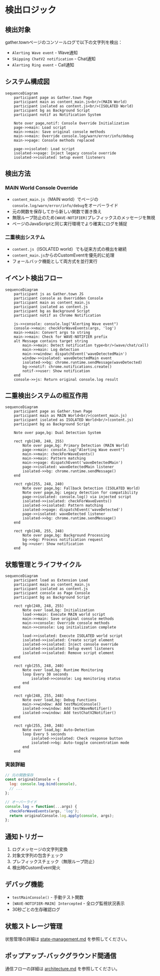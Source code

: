 # 検出ロジック

## 検出対象
gather.townページのコンソールログで以下の文字列を検出：
- `Alerting Wave event` - Wave通知
- `Skipping ChatV2 notification` - Chat通知  
- `Alerting Ring event` - Call通知

## システム構成図

```mermaid
sequenceDiagram
    participant page as Gather.town Page
    participant main as content_main.js<br/>(MAIN World)
    participant isolated as content.js<br/>(ISOLATED World)
    participant bg as Background Script
    participant notif as Notification System

    Note over page,notif: Console Override Initialization
    page->>main: Load script
    main->>main: Save original console methods
    main->>main: Override console.log/warn/error/info/debug
    main->>page: Console methods replaced

    page->>isolated: Load script
    isolated->>page: Inject legacy console override
    isolated->>isolated: Setup event listeners
```

## 検出方法

### MAIN World Console Override
- `content_main.js`（MAIN world）でページの`console.log/warn/error/info/debug`をオーバーライド
- 元の関数を保存してから新しい関数で置き換え
- 無限ループ防止のため`[WAVE-NOTIFIER]`プレフィックスのメッセージを無視
- ページのJavaScriptと同じ実行環境でより確実にログを捕捉

### 二重検出システム
- `content.js`（ISOLATED world）でも従来方式の検出を継続
- `content_main.js`からのCustomEventを優先的に処理
- フォールバック機能として両方式を並行実行

## イベント検出フロー

```mermaid
sequenceDiagram
    participant js as Gather.town JS
    participant console as Overridden Console
    participant main as content_main.js
    participant isolated as content.js
    participant bg as Background Script
    participant notif as Chrome Notification

    js->>console: console.log("Alerting Wave event")
    console->>main: checkForWaveEvents(args, 'log')
    main->>main: Convert args to string
    main->>main: Check for WAVE-NOTIFIER prefix
    alt Message contains target string
        main->>main: Detect notification type<br/>(wave/chat/call)
        main->>main: Log detection
        main->>window: dispatchEvent('waveDetectedMain')
        window->>isolated: waveDetectedMain event
        isolated->>bg: chrome.runtime.sendMessage(waveDetected)
        bg->>notif: chrome.notifications.create()
        notif->>user: Show notification
    end
    console->>js: Return original console.log result
```

## 二重検出システムの相互作用

```mermaid
sequenceDiagram
    participant page as Gather.town Page
    participant main as MAIN World<br/>(content_main.js)
    participant isolated as ISOLATED World<br/>(content.js)
    participant bg as Background Script

    Note over page,bg: Dual Detection System

    rect rgb(240, 248, 255)
        Note over page,bg: Primary Detection (MAIN World)
        page->>main: console.log("Alerting Wave event")
        main->>main: checkForWaveEvents()
        main->>main: Pattern matching
        main->>page: dispatchEvent('waveDetectedMain')
        page->>isolated: waveDetectedMain listener
        isolated->>bg: chrome.runtime.sendMessage()
    end

    rect rgb(255, 248, 240)
        Note over page,bg: Fallback Detection (ISOLATED World)
        Note over page,bg: Legacy detection for compatibility
        page->>isolated: console.log() via injected script
        isolated->>isolated: checkForWaveEvents()
        isolated->>isolated: Pattern matching
        isolated->>page: dispatchEvent('waveDetected')
        page->>isolated: waveDetected listener
        isolated->>bg: chrome.runtime.sendMessage()
    end

    rect rgb(248, 255, 248)
        Note over page,bg: Background Processing
        bg->>bg: Process notification request
        bg->>user: Show notification
    end
```

## 状態管理とライフサイクル

```mermaid
sequenceDiagram
    participant load as Extension Load
    participant main as content_main.js
    participant isolated as content.js
    participant console as Page Console
    participant bg as Background Script

    rect rgb(240, 248, 255)
        Note over load,bg: Initialization
        load->>main: Execute MAIN world script
        main->>main: Save original console methods
        main->>console: Override console methods
        main->>console: Log initialization complete

        load->>isolated: Execute ISOLATED world script
        isolated->>isolated: Create script element
        isolated->>isolated: Inject console override
        isolated->>isolated: Setup event listeners
        isolated->>isolated: Remove script element
    end

    rect rgb(255, 248, 240)
        Note over load,bg: Runtime Monitoring
        loop Every 30 seconds
            isolated->>console: Log monitoring status
        end
    end

    rect rgb(248, 255, 248)
        Note over load,bg: Debug Functions
        main->>window: Add testMainConsole()
        isolated->>window: Add testWaveNotifier()
        isolated->>window: Add testChatV2Notifier()
    end

    rect rgb(255, 240, 248)
        Note over load,bg: Auto-Detection
        loop Every 5 seconds
            isolated->>isolated: Check response button
            isolated->>bg: Auto-toggle concentration mode
        end
    end
```

### 実装詳細
```javascript
// 元の関数保存
const originalConsole = {
  log: console.log.bind(console),
  // ...
};

// オーバーライド
console.log = function(...args) {
  checkForWaveEvents(args, 'log');
  return originalConsole.log.apply(console, args);
};
```

## 通知トリガー
1. ログメッセージの文字列変換
2. 対象文字列の包含チェック
3. プレフィックスチェック（無限ループ防止）
4. 検出時CustomEvent発火

## デバッグ機能
- `testMainConsole()` - 手動テスト関数
- `[WAVE-NOTIFIER-MAIN] Intercepted` - 全ログ監視状況表示
- 30秒ごとの生存確認ログ

## 状態ストレージ管理

状態管理の詳細は [state-management.md](state-management.md) を参照してください。

## ポップアップ-バックグラウンド間通信

通信フローの詳細は [architecture.md](architecture.md) を参照してください。

